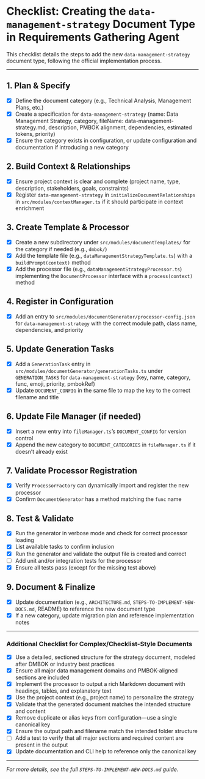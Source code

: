 # Checklist: Creating the `data-management-strategy` Document Type in Requirements Gathering Agent

This checklist details the steps to add the new `data-management-strategy` document type, following the official implementation process.

---

## 1. Plan & Specify
- [x] Define the document category (e.g., Technical Analysis, Management Plans, etc.)
- [x] Create a specification for `data-management-strategy` (name: Data Management Strategy, category, fileName: data-management-strategy.md, description, PMBOK alignment, dependencies, estimated tokens, priority)
- [x] Ensure the category exists in configuration, or update configuration and documentation if introducing a new category

## 2. Build Context & Relationships
- [x] Ensure project context is clear and complete (project name, type, description, stakeholders, goals, constraints)
- [x] Register `data-management-strategy` in `initializeDocumentRelationships` in `src/modules/contextManager.ts` if it should participate in context enrichment

## 3. Create Template & Processor
- [x] Create a new subdirectory under `src/modules/documentTemplates/` for the category if needed (e.g., `dmbok/`)
- [x] Add the template file (e.g., `dataManagementStrategyTemplate.ts`) with a `buildPrompt(context)` method
- [x] Add the processor file (e.g., `dataManagementStrategyProcessor.ts`) implementing the `DocumentProcessor` interface with a `process(context)` method

## 4. Register in Configuration
- [x] Add an entry to `src/modules/documentGenerator/processor-config.json` for `data-management-strategy` with the correct module path, class name, dependencies, and priority

## 5. Update Generation Tasks
- [x] Add a `GenerationTask` entry in `src/modules/documentGenerator/generationTasks.ts` under `GENERATION_TASKS` for `data-management-strategy` (key, name, category, func, emoji, priority, pmbokRef)
- [x] Update `DOCUMENT_CONFIG` in the same file to map the key to the correct filename and title

## 6. Update File Manager (if needed)
- [x] Insert a new entry into `fileManager.ts`’s `DOCUMENT_CONFIG` for version control
- [x] Append the new category to `DOCUMENT_CATEGORIES` in `fileManager.ts` if it doesn’t already exist

## 7. Validate Processor Registration
- [x] Verify `ProcessorFactory` can dynamically import and register the new processor
- [x] Confirm `DocumentGenerator` has a method matching the `func` name

## 8. Test & Validate
- [x] Run the generator in verbose mode and check for correct processor loading
- [x] List available tasks to confirm inclusion
- [x] Run the generator and validate the output file is created and correct
- [ ] Add unit and/or integration tests for the processor
- [x] Ensure all tests pass (except for the missing test above)

## 9. Document & Finalize
- [x] Update documentation (e.g., `ARCHITECTURE.md`, `STEPS-TO-IMPLEMENT-NEW-DOCS.md`, README) to reference the new document type
- [x] If a new category, update migration plan and reference implementation notes

---

### Additional Checklist for Complex/Checklist-Style Documents
- [x] Use a detailed, sectioned structure for the strategy document, modeled after DMBOK or industry best practices
- [x] Ensure all major data management domains and PMBOK-aligned sections are included
- [x] Implement the processor to output a rich Markdown document with headings, tables, and explanatory text
- [x] Use the project context (e.g., project name) to personalize the strategy
- [x] Validate that the generated document matches the intended structure and content
- [x] Remove duplicate or alias keys from configuration—use a single canonical key
- [x] Ensure the output path and filename match the intended folder structure
- [ ] Add a test to verify that all major sections and required content are present in the output
- [x] Update documentation and CLI help to reference only the canonical key

---

*For more details, see the full `STEPS-TO-IMPLEMENT-NEW-DOCS.md` guide.*
